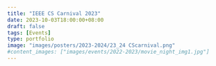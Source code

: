 ```yaml
---
title: "IEEE CS Carnival 2023"
date: 2023-10-03T18:00:00+08:00
draft: false
tags: [Events]
type: portfolio
image: "images/posters/2023-2024/23_24 CScarnival.png"
#content_images: ["images/events/2022-2023/movie_night_img1.jpg"]
---
```


